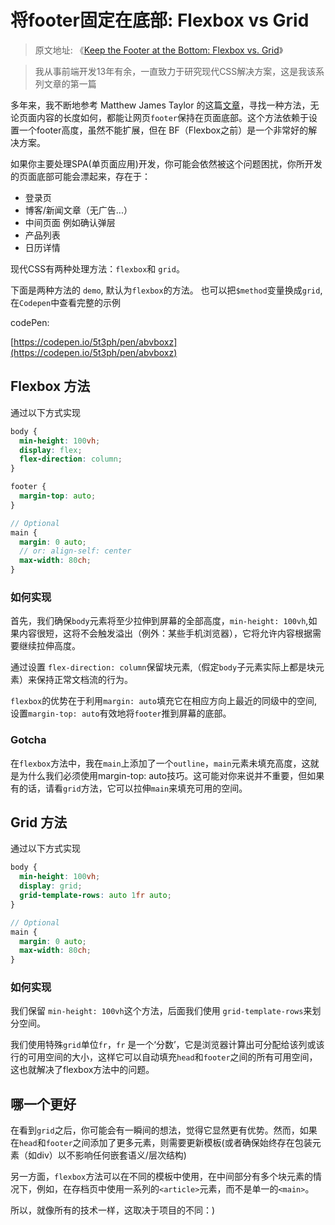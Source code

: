 # 将footer固定在底部: Flexbox vs Grid

> 原文地址: 《[Keep the Footer at the Bottom: Flexbox vs. Grid](https://moderncss.dev/keep-the-footer-at-the-bottom-flexbox-vs-grid/)》

> 我从事前端开发13年有余，一直致力于研究现代CSS解决方案，这是我该系列文章的第一篇

多年来，我不断地参考 Matthew James Taylor 的这篇[文章](https://matthewjamestaylor.com/bottom-footer)，寻找一种方法，无论页面内容的长度如何，都能让网页`footer`保持在页面底部。这个方法依赖于设置一个footer高度，虽然不能扩展，但在 BF（Flexbox之前）是一个非常好的解决方案。

如果你主要处理SPA(单页面应用)开发，你可能会依然被这个问题困扰，你所开发的页面底部可能会漂起来，存在于：

- 登录页
- 博客/新闻文章（无广告...）
- 中间页面 例如确认弹层
- 产品列表
- 日历详情

现代CSS有两种处理方法：`flexbox`和 `grid`。

下面是两种方法的 `demo`, 默认为`flexbox`的方法。
也可以把`$method`变量换成`grid`, 在`Codepen`中查看完整的示例

codePen:

[https://codepen.io/5t3ph/pen/abvboxz](https://codepen.io/5t3ph/pen/abvboxz)

## Flexbox 方法

通过以下方式实现

```scss
body {
  min-height: 100vh;
  display: flex;
  flex-direction: column;
}

footer {
  margin-top: auto;
}

// Optional
main {
  margin: 0 auto;
  // or: align-self: center
  max-width: 80ch;
}
```

### 如何实现

首先，我们确保`body`元素将至少拉伸到屏幕的全部高度，`min-height: 100vh`,如果内容很短，这将不会触发溢出（例外：某些手机浏览器），它将允许内容根据需要继续拉伸高度。

通过设置 `flex-direction: column`保留块元素,（假定`body`子元素实际上都是块元素）来保持正常文档流的行为。

`flexbox`的优势在于利用`margin: auto`填充它在相应方向上最近的同级中的空间,设置`margin-top: auto`有效地将`footer`推到屏幕的底部。

### Gotcha

在`flexbox`方法中，我在`main`上添加了一个`outline`，`main`元素未填充高度，这就是为什么我们必须使用margin-top: auto技巧。这可能对你来说并不重要，但如果有的话，请看`grid`方法，它可以拉伸`main`来填充可用的空间。

## Grid 方法

通过以下方式实现

```scss
body {
  min-height: 100vh;
  display: grid;
  grid-template-rows: auto 1fr auto;
}

// Optional
main {
  margin: 0 auto;
  max-width: 80ch;
}
```

### 如何实现

我们保留 `min-height: 100vh`这个方法，后面我们使用
`grid-template-rows`来划分空间。

我们使用特殊`grid`单位`fr`，`fr` 是一个‘分数’，它是浏览器计算出可分配给该列或该行的可用空间的大小，这样它可以自动填充`head`和`footer`之间的所有可用空间，这也就解决了flexbox方法中的问题。

## 哪一个更好

在看到`grid`之后，你可能会有一瞬间的想法，觉得它显然更有优势。然而，如果在`head`和`footer`之间添加了更多元素，则需要更新模板(或者确保始终存在包装元素（如div）以不影响任何嵌套语义/层次结构)

另一方面，`flexbox`方法可以在不同的模板中使用，在中间部分有多个块元素的情况下，例如，在存档页中使用一系列的`<article>`元素，而不是单一的`<main>`。

所以，就像所有的技术一样，这取决于项目的不同：)

